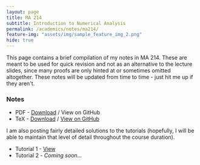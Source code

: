 ```yaml
---
layout: page
title: MA 214
subtitle: Introduction to Numerical Analysis
permalink: /academics/notes/ma214/
feature-img: "assets/img/sample_feature_img_2.png"
hide: true
---
```

This page contains a brief compilation of my notes in MA 214. These are meant to be used for quick revision and not as an alternative to the lecture slides, since many proofs are only hinted at or sometimes omitted altogether. These notes will be updated from time to time - just hit me up if they aren't.

<h3>Notes</h3>

<ul>
<li>PDF - <a href="https://omprabhu31.github.io/academics/notes/ma214/ma214notes.pdf">Download</a> / <a href"https://github.com/omprabhu31/omprabhu31.github.io/blob/master/academics/notes/ma214/ma214notes.pdf">View on GitHub</a></li>
<li>TeX - <a href="https://omprabhu31.github.io/academics/notes/ma214/ma214notes.tex">Download</a> / <a href="https://github.com/omprabhu31/omprabhu31.github.io/blob/master/academics/notes/ma214/ma214notes.tex">View on GitHub</a></li>
</ul>

I am also posting fairly detailed solutions to the tutorials (hopefully, I will be able to maintain that level of detail throughout the course duration).

<ul>
<li>Tutorial 1 - <a href="https://omprabhu31.github.io/academics/notes/ma214/tutorials/problemset1.pdf">View</a></li>
<li>Tutorial 2 - <i>Coming soon...</i></li>
</ul>